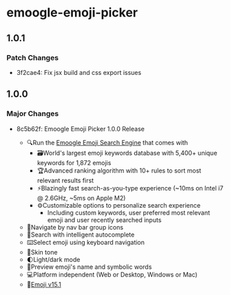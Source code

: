 # emoogle-emoji-picker

## 1.0.1

### Patch Changes

- 3f2cae4: Fix jsx build and css export issues

## 1.0.0

### Major Changes

- 8c5b62f: Emoogle Emoji Picker 1.0.0 Release

  - 🔍Run the [Emoogle Emoji Search Engine](https://github.com/xitanggg/emoogle-emoji-search-engine) that comes with
    - 🗃️World's largest emoji keywords database with 5,400+ unique keywords for 1,872 emojis
    - 🏆Advanced ranking algorithm with 10+ rules to sort most relevant results first
    - ⚡Blazingly fast search-as-you-type experience (~10ms on Intel i7 @ 2.6GHz, ~5ms on Apple M2)
    - ⚙️Customizable options to personalize search experience
      - Including custom keywords, user preferred most relevant emoji and user recently searched inputs
  - 🧭Navigate by nav bar group icons
  - 🤖Search with intelligent autocomplete
  - ⌨️Select emoji using keyboard navigation
  - 🤚Skin tone
  - 🌓Light/dark mode
  - 👀Preview emoji's name and symbolic words
  - 💻Platform independent (Web or Desktop, Windows or Mac)
  - 🔖[Emoji v15.1](https://unicode.org/Public/emoji/15.1/emoji-test.txt)
